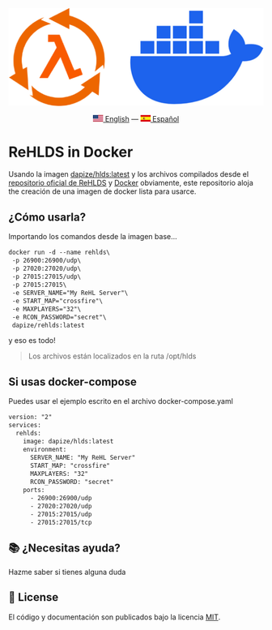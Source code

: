 <div align="center">
    <p>
      <img src="images/header.png" alt="Half-life Dedicated Server for Linux" />
    </p>
    <p>
      <a href="README.md"><img src="images/en_US.png" alt="English Language"/> English</a> — <a href="README-es_ES.md"><img src="images/es_ES.png" alt="Idioma Español"/> Español</a>
    </p>
</div>

# ReHLDS in Docker

Usando la imagen [dapize/hlds:latest](https://github.com/dapize/hlds) y los archivos compilados desde el [repositorio oficial de ReHLDS](https://github.com/dreamstalker/rehlds) y [Docker](https://www.docker.com/) obviamente, este repositorio aloja the creación de una imagen de docker lista para usarce.

## ¿Cómo usarla?

Importando los comandos desde la imagen base...

```
docker run -d --name rehlds\
 -p 26900:26900/udp\
 -p 27020:27020/udp\
 -p 27015:27015/udp\
 -p 27015:27015\
 -e SERVER_NAME="My ReHL Server"\
 -e START_MAP="crossfire"\
 -e MAXPLAYERS="32"\
 -e RCON_PASSWORD="secret"\
 dapize/rehlds:latest
```

y eso es todo!

> Los archivos están localizados en la ruta /opt/hlds

## Si usas docker-compose

Puedes usar el ejemplo escrito en el archivo docker-compose.yaml

```
version: "2"
services:
  rehlds:
    image: dapize/hlds:latest
    environment:
      SERVER_NAME: "My ReHL Server"
      START_MAP: "crossfire"
      MAXPLAYERS: "32"
      RCON_PASSWORD: "secret"
    ports:
      - 26900:26900/udp
      - 27020:27020/udp
      - 27015:27015/udp
      - 27015:27015/tcp
```

## 📚 ¿Necesitas ayuda?

Hazme saber si tienes alguna duda

## 🧾 License

El código y documentación son publicados bajo la licencia [MIT](LICENSE).
